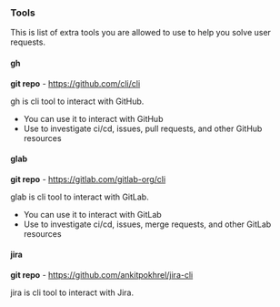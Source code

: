 ### Tools

This is list of extra tools you are allowed to use to help you solve user requests.

#### gh

**git repo** - <https://github.com/cli/cli>

gh is cli tool to interact with GitHub.

- You can use it to interact with GitHub
- Use to investigate ci/cd, issues, pull requests, and other GitHub resources

#### glab

**git repo** - <https://gitlab.com/gitlab-org/cli>

glab is cli tool to interact with GitLab.

- You can use it to interact with GitLab
- Use to investigate ci/cd, issues, merge requests, and other GitLab resources

#### jira

**git repo** - <https://github.com/ankitpokhrel/jira-cli>

jira is cli tool to interact with Jira.
